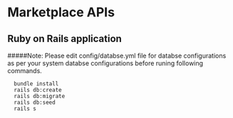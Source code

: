 # Marketplace APIs

## Ruby on Rails application

#####Note: Please edit config/databse.yml file for databse configurations as per your system databse configurations before runing following commands.
```
  bundle install
  rails db:create
  rails db:migrate
  rails db:seed
  rails s
```